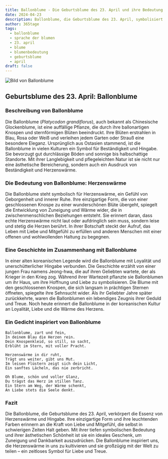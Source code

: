 ```yaml
---
title: Ballonblume - Die Geburtsblume des 23. April und ihre Bedeutung
date: 2024-04-23
description: Ballonblume, die Geburtsblume des 23. April, symbolisiert Herzenswärme. Erfahre mehr über ihre Geschichte, Bedeutung und Symbolik in der Sprache der Blumen.
author: 365tage
tags:
  - ballonblume
  - sprache der blumen
  - 23. april
  - blume
  - blumenbedeutung
  - geburtsblume
  - april
draft: false
---
```


![Bild von Ballonblume](https://cdn.pixabay.com/photo/2018/11/30/16/48/bellflower-flower-3848146_1280.jpg#center)


## Geburtsblume des 23. April: Ballonblume

### Beschreibung von Ballonblume

Die Ballonblume (_Platycodon grandiflorus_), auch bekannt als Chinesische Glockenblume, ist eine auffällige Pflanze, die durch ihre ballonartigen Knospen und sternförmigen Blüten beeindruckt. Ihre Blüten erstrahlen in Blau, Rosa oder Weiß und verleihen jedem Garten oder Strauß eine besondere Eleganz. Ursprünglich aus Ostasien stammend, ist die Ballonblume in vielen Kulturen ein Symbol für Beständigkeit und Hingabe. Sie bevorzugt gut durchlässige Böden und sonnige bis halbschattige Standorte. Mit ihrer Langlebigkeit und pflegeleichten Natur ist sie nicht nur eine ästhetische Bereicherung, sondern auch ein Ausdruck von Beständigkeit und Herzenswärme.

### Die Bedeutung von Ballonblume: Herzenswärme

Die Ballonblume steht symbolisch für Herzenswärme, ein Gefühl von Geborgenheit und innerer Ruhe. Ihre einzigartige Form, die von einer geschlossenen Knospe zu einer wunderschönen Blüte übergeht, spiegelt die Entwicklung von Zuneigung und Wärme wider, die in zwischenmenschlichen Beziehungen entsteht. Sie erinnert daran, dass echte Herzenswärme nicht laut oder aufdringlich sein muss, sondern leise und stetig die Herzen berührt. In ihrer Botschaft steckt der Aufruf, das Leben mit Liebe und Mitgefühl zu erfüllen und anderen Menschen mit einer offenen und wohlwollenden Haltung zu begegnen.

### Eine Geschichte im Zusammenhang mit Ballonblume

In einer alten koreanischen Legende wird die Ballonblume mit Loyalität und unerschütterlicher Hingabe verbunden. Die Geschichte erzählt von einer jungen Frau namens Jeong-hwa, die auf ihren Geliebten wartete, der als Krieger in den Krieg zog. Während ihrer Wartezeit pflanzte sie Ballonblumen um ihr Haus, um ihre Hoffnung und Liebe zu symbolisieren. Die Blume mit den geschlossenen Knospen, die sich langsam in prächtigen Sternen öffneten, spiegelte ihre Sehnsucht wider. Als ihr Geliebter Jahre später zurückkehrte, waren die Ballonblumen ein lebendiges Zeugnis ihrer Geduld und Treue. Noch heute erinnert die Ballonblume in der koreanischen Kultur an Loyalität, Liebe und die Wärme des Herzens.

### Ein Gedicht inspiriert von Ballonblume

```
Ballonblume, zart und fein,  
In deinem Blau die Herzen rein.  
Dein Knospenkleid, so still, so sacht,  
Erblüht im Stern, mit voller Pracht.  

Herzenswärme in dir ruht,  
Trägt uns weiter, gibt uns Mut.  
Im leisen Flüstern zeigt sich dein Licht,  
Ein sanftes Lächeln, das nie zerbricht.  

Oh Blume, schön und voller Glanz,  
Du trägst das Herz im stillen Tanz.  
Ein Stern am Weg, der Wärme schenkt,  
An Liebe stets die Seele denkt.  
```

### Fazit

Die Ballonblume, die Geburtsblume des 23. April, verkörpert die Essenz von Herzenswärme und Hingabe. Ihre einzigartige Form und ihre leuchtenden Farben erinnern an die Kraft von Liebe und Mitgefühl, die selbst in schwierigen Zeiten Halt geben. Mit ihrer tiefen symbolischen Bedeutung und ihrer ästhetischen Schönheit ist sie ein ideales Geschenk, um Zuneigung und Dankbarkeit auszudrücken. Die Ballonblume inspiriert uns, die Herzenswärme in uns zu kultivieren und sie großzügig mit der Welt zu teilen – ein zeitloses Symbol für Liebe und Treue.